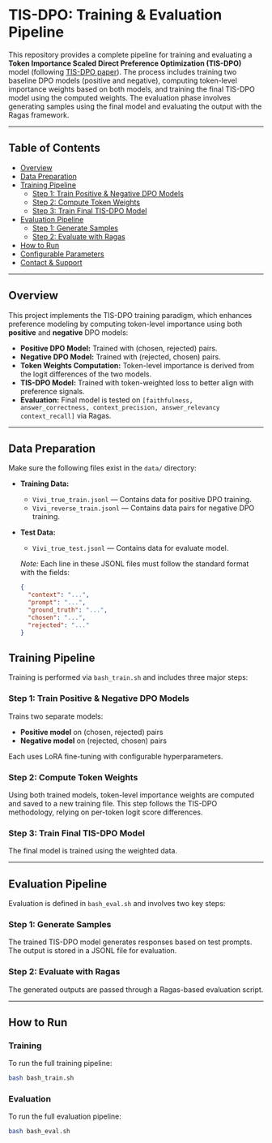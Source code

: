 # TIS-DPO: Training & Evaluation Pipeline

This repository provides a complete pipeline for training and evaluating a **Token Importance Scaled Direct Preference Optimization (TIS-DPO)** model (following [TIS-DPO paper](https://arxiv.org/pdf/2410.04350)). The process includes training two baseline DPO models (positive and negative), computing token-level importance weights based on both models, and training the final TIS-DPO model using the computed weights. The evaluation phase involves generating samples using the final model and evaluating the output with the Ragas framework.

---

## Table of Contents

- [Overview](#overview)
- [Data Preparation](#data-preparation)
- [Training Pipeline](#training-pipeline)
  - [Step 1: Train Positive & Negative DPO Models](#step-1-train-positive--negative-dpo-models)
  - [Step 2: Compute Token Weights](#step-2-compute-token-weights)
  - [Step 3: Train Final TIS-DPO Model](#step-3-train-final-tis-dpo-model)
- [Evaluation Pipeline](#evaluation-pipeline)
  - [Step 1: Generate Samples](#step-1-generate-samples)
  - [Step 2: Evaluate with Ragas](#step-2-evaluate-with-ragas)
- [How to Run](#how-to-run)
- [Configurable Parameters](#configurable-parameters)
- [Contact & Support](#contact--support)

---

## Overview

This project implements the TIS-DPO training paradigm, which enhances preference modeling by computing token-level importance using both **positive** and **negative** DPO models:

- **Positive DPO Model:** Trained with (chosen, rejected) pairs.
- **Negative DPO Model:** Trained with (rejected, chosen) pairs.
- **Token Weights Computation:** Token-level importance is derived from the logit differences of the two models.
- **TIS-DPO Model:** Trained with token-weighted loss to better align with preference signals.
- **Evaluation:** Final model is tested on `[faithfulness, answer_correctness, context_precision, answer_relevancy context_recall]` via Ragas.

---

## Data Preparation

Make sure the following files exist in the `data/` directory:

- **Training Data:**
  - `Vivi_true_train.jsonl` — Contains data for positive DPO training.
  - `Vivi_reverse_train.jsonl` — Contains data pairs for negative DPO training.
- **Test Data:**
  - `Vivi_true_test.jsonl` — Contains data for evaluate model.
  
  _Note:_ Each line in these JSONL files must follow the standard format with the fields:  
  ```json
  {
    "context": "...",
    "prompt": "...",
    "ground_truth": "...",
    "chosen": "...",
    "rejected": "..."
  }

## Training Pipeline

Training is performed via `bash_train.sh` and includes three major steps:

### Step 1: Train Positive & Negative DPO Models

Trains two separate models:

- **Positive model** on (chosen, rejected) pairs
- **Negative model** on (rejected, chosen) pairs

Each uses LoRA fine-tuning with configurable hyperparameters.

### Step 2: Compute Token Weights

Using both trained models, token-level importance weights are computed and saved to a new training file. This step follows the TIS-DPO methodology, relying on per-token logit score differences.

### Step 3: Train Final TIS-DPO Model

The final model is trained using the weighted data. 

---

## Evaluation Pipeline

Evaluation is defined in `bash_eval.sh` and involves two key steps:

### Step 1: Generate Samples

The trained TIS-DPO model generates responses based on test prompts. The output is stored in a JSONL file for evaluation.

### Step 2: Evaluate with Ragas

The generated outputs are passed through a Ragas-based evaluation script.

---

## How to Run

### Training

To run the full training pipeline:

```bash
bash bash_train.sh
```

### Evaluation

To run the full evaluation pipeline:

```bash
bash bash_eval.sh
```
